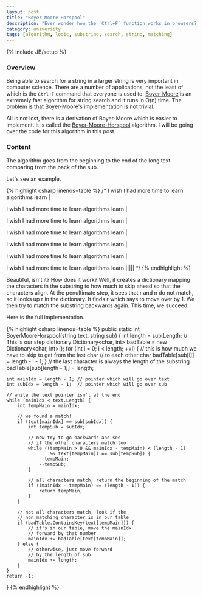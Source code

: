 ```yaml
---
layout: post
title: "Boyer Moore Horspool"
description: "Ever wonder how the `Ctrl+F` function works in browsers? It uses a string matching algorithm like `Boyer Moore Horspool`'s"
category: university
tags: [algorithm, logic, substring, search, string, matching]
---
```

{% include JB/setup %}

<!-- Overview -->
<h3>Overview</h3>

Being able to search for a string in a larger string is very important in computer science. There are a number of applications, not the least of which is the `Ctrl+F` command that everyone is used to. [Boyer-Moore](http://en.wikipedia.org/wiki/Boyer%E2%80%93Moore_string_search_algorithm) is an extremely fast algorithm for string search and it runs in O(n) time. The problem is that Boyer-Moore's implementation is not trivial.

All is not lost, there is a derivation of Boyer-Moore which is easier to implement. It is called the [Boyer-Moore-Horspool](http://en.wikipedia.org/wiki/Boyer%E2%80%93Moore%E2%80%93Horspool_algorithm) algorithm. I will be going over the code for this algorithm in this post.


<!-- Content -->
<h3>Content</h3>

The algorithm goes from the beginning to the end of the long text comparing from the back of the sub. 

Let's see an example.

<!-- Code _______________________________________-->
{% highlight csharp linenos=table  %}
/*
I wish I had more time to learn algorithms
learn
    |

I wish I had more time to learn algorithms
     learn
         |

I wish I had more time to learn algorithms
          learn
              |

I wish I had more time to learn algorithms
               learn
                   |

I wish I had more time to learn algorithms
                    learn
                        |

I wish I had more time to learn algorithms
                         learn
                             |

I wish I had more time to learn algorithms
                          learn
                          |||||
 */
{% endhighlight %}
<!-- /Code ^^^^^^^^^^^^^^^^^^^^^^^^^^^^^^^^^^^^^^-->



Beautiful, isn't it? How does it work? Well, it creates a dictionary mapping the characters in the substring to how much to skip ahead so that the characters align. At the penultimate step, it sees that r and n do not match, so it looks up r in the dictionary. It finds r which says to move over by 1. We then try to match the substring backwards again. This time, we succeed.


Here is the full implementation.

<!-- Code _______________________________________-->
{% highlight csharp linenos=table  %}
public static int BoyerMooreHorspool(string text, string sub) {
    int length = sub.Length;
    // This is our step dictionary
    Dictionary<char, int> badTable = new Dictionary<char, int>();
    for (int i = 0; i < length; ++i) {
        // this is how much we have to skip to get from the last char
        // to each other char
        badTable[sub[i]] = length - i - 1;
    }
    // the last character is always the length of the substring
    badTable[sub[length - 1]] = length;

    int mainIdx = length - 1; // pointer which will go over text
    int subIdx = length - 1;  // pointer which will go over sub

    // while the text pointer isn't at the end
    while (mainIdx < text.Length) {
        int tempMain = mainIdx;

        // we found a match!
        if (text[mainIdx] == sub[subIdx]) {
            int tempSub = subIdx;

            // now try to go backwards and see 
            // if the other characters match too
            while ((tempMain > 0 && mainIdx - tempMain) < (length - 1)
                    && text[tempMain]) == sub[tempSub]) {
                --tempMain;
                --tempSub;
            }

            // all characters match, return the beginning of the match
            if ((mainIdx - tempMain) == (length - 1)) {
                return tempMain;
            }
        }

        // not all characters match, look if the
        // non matching character is in our table
        if (badTable.ContainsKey(text[tempMain])) {
            // it's in our table, move the mainIdx
            // forward by that number
            mainIdx += badTable[text[tempMain]];
        } else {
            // otherwise, just move forward
            // by the length of sub
            mainIdx += length;
        }
    }
    return -1;
}
{% endhighlight %}
<!-- /Code ^^^^^^^^^^^^^^^^^^^^^^^^^^^^^^^^^^^^^^-->
